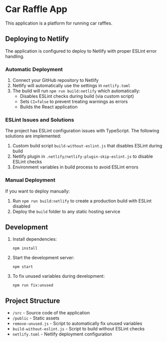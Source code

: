 # Car Raffle App

This application is a platform for running car raffles.

## Deploying to Netlify

The application is configured to deploy to Netlify with proper ESLint error handling.

### Automatic Deployment

1. Connect your GitHub repository to Netlify
2. Netlify will automatically use the settings in `netlify.toml`
3. The build will run `npm run build:netlify` which automatically:
   - Disables ESLint checks during build (via custom script)
   - Sets `CI=false` to prevent treating warnings as errors
   - Builds the React application

### ESLint Issues and Solutions

The project has ESLint configuration issues with TypeScript. The following solutions are implemented:

1. Custom build script `build-without-eslint.js` that disables ESLint during build
2. Netlify plugin in `.netlify/netlify-plugin-skip-eslint.js` to disable ESLint checks
3. Environment variables in build process to avoid ESLint errors

### Manual Deployment

If you want to deploy manually:

1. Run `npm run build:netlify` to create a production build with ESLint disabled
2. Deploy the `build` folder to any static hosting service

## Development

1. Install dependencies:
   ```
   npm install
   ```

2. Start the development server:
   ```
   npm start
   ```

3. To fix unused variables during development:
   ```
   npm run fix:unused
   ```

## Project Structure

- `/src` - Source code of the application
- `/public` - Static assets
- `remove-unused.js` - Script to automatically fix unused variables
- `build-without-eslint.js` - Script to build without ESLint checks
- `netlify.toml` - Netlify deployment configuration

